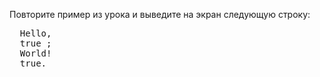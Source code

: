 Повторите пример из урока и выведите на экран следующую строку:

<pre class='hexlet–basics–output'>
  Hello,
  true ;
  World!
  true.
</pre>
